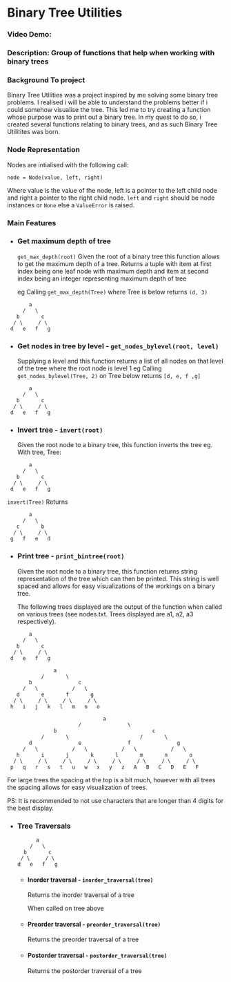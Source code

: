 # Binary Tree Utilities

### Video Demo: <URL HERE>

### Description: Group of functions that help when working with binary trees

### Background To project

Binary Tree Utilities was a project inspired by me solving some binary tree problems. I realised i will be able to understand the problems better if i could somehow visualise the tree. This led me to try creating a function whose purpose was to print out a binary tree.
In my quest to do so, i created several functions relating to binary trees, and as such Binary Tree Utilitites was born.

### Node Representation

Nodes are intialised with the following call:

  `node = Node(value, left, right)`

Where value is the value of the node, left is a pointer to the left child node and right a pointer
to the right child node. `left` and `right` should be node instances or `None` else a `ValueError` is raised.

### Main Features

- ### Get maximum depth of tree
  `get_max_depth(root)`
  Given the root of a binary tree this function allows to get the maximum depth of a tree.
  Returns a tuple with item at first index being one leaf node with maximum depth and item at second index being an integer representing maximum depth of tree

  eg Calling `get_max_depth(Tree)` where Tree is below returns `(d, 3)` 

 ```
        a       
      /   \
    b       c
   / \     / \
  d   e   f   g 
 ``` 

- ### Get nodes in tree by level - `get_nodes_bylevel(root, level)`
  Supplying a level and this function returns a list of all nodes on that level of the tree
  where the root node is level 1
  eg Calling `get_nodes_bylevel(Tree, 2)` on Tree below returns `[d, e, f ,g]`

```
       a       
     /   \
   b       c
  / \     / \
 d   e   f   g 
```

- ### Invert tree - `invert(root)`
  Given the root node to a binary tree, this function inverts the tree eg.
  With tree, Tree:
```      
       a       
     /   \
   b       c
  / \     / \
 d   e   f   g 
```
`invert(Tree)` Returns
```    
       a
     /   \
   c       b
  / \     / \
 g   f   e   d 
```

- ### Print tree - `print_bintree(root)`
  Given the root node to a binary tree, this function returns string representation of the tree which can then be printed. This string is well spaced and allows for easy visualizations of the workings on a binary tree. 

  The following trees displayed are the output of the function when called on various trees 
  (see nodes.txt. Trees displayed are a1, a2, a3 respectively).

```
       a       
     /   \      
   b       c    
  / \     / \   
 d   e   f   g 

               a
           /       \
       b               c        
     /   \           /   \      
   d       e       f       g
  / \     / \     / \     / \
 h   i   j   k   l   m   n   o

                               a
                       /               \
               b                               c
           /       \                       /       \
       d               e               f               g
     /   \           /   \           /   \           /   \
   h       i       j       k       l       m       n       o
  / \     / \     / \     / \     / \     / \     / \     / \
 p   q   r   s   t   u   w   x   y   z   A   B   C   D   E   F
``` 

  For large trees the spacing at the top is a bit much, however with all trees the spacing allows for easy visualization of trees.

  PS: It is recommended to not use characters that are longer than 4 digits for the best display.

- ### Tree Traversals 

  ```
        a       
      /   \      
    b       c    
   / \     / \   
  d   e   f   g 
  ```

  + #### Inorder traversal - `inorder_traversal(tree)`
      Returns the inorder traversal of a tree 

      When called on tree above 


  + #### Preorder traversal - `preorder_traversal(tree)`
      Returns the preorder traversal of a tree 

  + #### Postorder traversal - `postorder_traversal(tree)`
      Returns the postorder traversal of a tree 

 